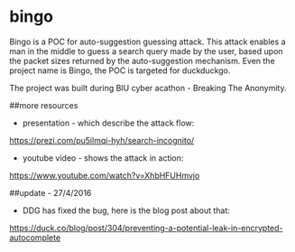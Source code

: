 # bingo
Bingo is a POC for auto-suggestion guessing attack. This attack enables a man in the middle to guess a search query made by the user, based upon the packet sizes returned by the auto-suggestion mechanism.
Even the project name is Bingo, the POC is targeted for duckduckgo.

The project was built during BIU cyber acathon - Breaking The Anonymity.

##more resources
- presentation - which describe the attack flow:
 
https://prezi.com/pu5ilmqi-hyh/search-incognito/

- youtube video - shows the attack in action:

https://www.youtube.com/watch?v=XhbHFUHmvjo


##update - 27/4/2016

- DDG has fixed the bug, here is the blog post about that:

https://duck.co/blog/post/304/preventing-a-potential-leak-in-encrypted-autocomplete